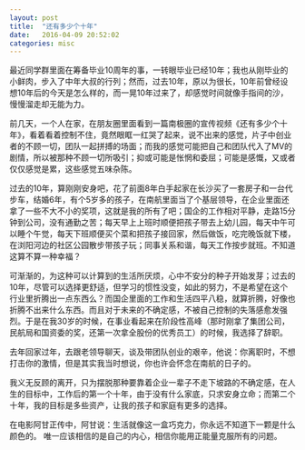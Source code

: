 ```yaml
---
layout: post
title:  "还有多少个十年"
date:   2016-04-09 20:52:02
categories: misc
---
```

最近同学群里面在筹备毕业10周年的事，一转眼毕业已经10年；我也从刚毕业的小鲜肉，步入了中年大叔的行列；然而，过去10年，原以为很长，10年前曾经设想10年后的今天是怎么样的，而一晃10年过来了，却感觉时间就像手指间的沙，慢慢溜走却无能为力。

前几天，一个人在家，在朋友圈里面看到一篇南极圈的宣传视频《还有多少个十年》，看着看着控制不住，竟然眼眶一红哭了起来，说不出来的感觉，片子中创业者的不顾一切，团队一起拼搏的场面；而我的感觉可能把自己和团队代入了MV的剧情，所以被那种不顾一切所吸引；抑或可能是怅惘和委屈；可能是感慨，又或者仅仅感觉是累，这些感觉五味杂陈。

过去的10年，算刚刚安身吧，花了前面8年白手起家在长沙买了一套房子和一台代步车，结婚6年，有个5岁多的孩子，在南航里面当了个基层领导，在企业里面还拿了一些不大不小的奖项，这就是我的所有了吧；国企的工作相对平静，走路15分钟到公司，没有通勤之苦；每天早上上班时顺便把孩子带去上幼儿园，每天中午可以睡个午觉，每天下班顺便买个菜和把孩子接回家，然后做饭，吃完晚饭就下楼，在浏阳河边的社区公园散步带孩子玩；同事关系和谐，每天工作按步就班。不知道这算不算一种幸福？

可渐渐的，为这种可以计算到的生活所厌烦，心中不安分的种子开始发芽；过去的10年，尽管可以选择更舒适，但学习的惯性没变，如此的努力，不是希望在这个行业里折腾出一点东西么？而国企里面的工作和生活四平八稳，就算折腾，好像也折腾不出来什么东西。而且对于未来的不确定感，不被自己控制的失落感愈发强烈。于是在我30岁的时候，在事业看起来在阶段性高峰（那时刚拿了集团公司，民航局和国资委的奖，还第一次拿全股份的优秀员工）的时候，我选择了辞职。

去年回家过年，去跟老领导聊天，谈及带团队创业的艰辛，他说：你离职时，不想打击你的激情，但是其实我当时想说，你也许会怀念在南航的日子的。

我义无反顾的离开，只为摆脱那种要靠着企业一辈子不走下坡路的不确定感，在人生的目标中，工作后的第一个十年，由于没有什么家底，只求安身立命；而第二个十年，我的目标是多些资产，让我的孩子和家庭有更多的选择。

在电影阿甘正传中，阿甘说：生活就像这一盒巧克力，你永远不知道下一颗是什么颜色的。
唯一应该相信的是自己的内心，相信你能用正能量克服所有的问题。
